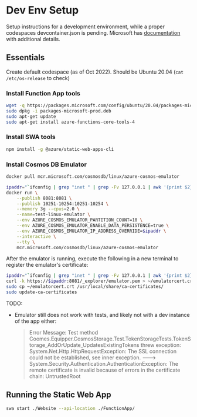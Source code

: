 # Dev Env Setup
Setup instructions for a development environment, while a proper codespaces devcontainer.json is pending. Microsoft has [documentation](https://learn.microsoft.com/en-us/azure/static-web-apps/local-development) with additional details.

## Essentials
Create default codespace (as of Oct 2022). Should be Ubuntu 20.04 (`cat /etc/os-release` to check)

### Install Function App tools
```sh
wget -q https://packages.microsoft.com/config/ubuntu/20.04/packages-microsoft-prod.deb
sudo dpkg -i packages-microsoft-prod.deb
sudo apt-get update
sudo apt-get install azure-functions-core-tools-4
```

### Install SWA tools
```sh
npm install -g @azure/static-web-apps-cli
```

### Install Cosmos DB Emulator
```sh
docker pull mcr.microsoft.com/cosmosdb/linux/azure-cosmos-emulator

ipaddr="`ifconfig | grep "inet " | grep -Fv 127.0.0.1 | awk '{print $2}' | head -n 1`"
docker run \
    --publish 8081:8081 \
    --publish 10251-10254:10251-10254 \
    --memory 3g --cpus=2.0 \
    --name=test-linux-emulator \
    --env AZURE_COSMOS_EMULATOR_PARTITION_COUNT=10 \
    --env AZURE_COSMOS_EMULATOR_ENABLE_DATA_PERSISTENCE=true \
    --env AZURE_COSMOS_EMULATOR_IP_ADDRESS_OVERRIDE=$ipaddr \
    --interactive \
    --tty \
    mcr.microsoft.com/cosmosdb/linux/azure-cosmos-emulator
```

After the emulator is running, execute the following in a new terminal to register the emulator's certificate:
```sh
ipaddr="`ifconfig | grep "inet " | grep -Fv 127.0.0.1 | awk '{print $2}' | head -n 1`"
curl -k https://$ipaddr:8081/_explorer/emulator.pem > ~/emulatorcert.crt
sudo cp ~/emulatorcert.crt /usr/local/share/ca-certificates/
sudo update-ca-certificates
```

TODO: 
* Emulator still does not work with tests, and likely not with a dev instance of the app either:
  > Error Message:
   Test method Coomes.Equipper.CosmosStorage.Test.TokenStorageTests.TokenStorage_AddOrUpdate_UpdatesExistingTokens threw exception: 
   System.Net.Http.HttpRequestException: The SSL connection could not be established, see inner exception. ---> System.Security.Authentication.AuthenticationException: The remote certificate is invalid because of errors in the certificate chain: UntrustedRoot

## Running the Static Web App
```sh
swa start ./Website --api-location ./FunctionApp/
```